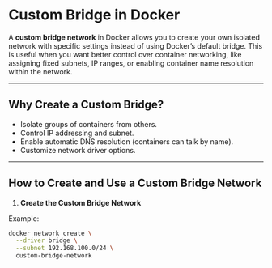 # Custom Bridge in Docker

A **custom bridge network** in Docker allows you to create your own isolated network with specific settings instead of using Docker’s default bridge. This is useful when you want better control over container networking, like assigning fixed subnets, IP ranges, or enabling container name resolution within the network.

---

## Why Create a Custom Bridge?

- Isolate groups of containers from others.
- Control IP addressing and subnet.
- Enable automatic DNS resolution (containers can talk by name).
- Customize network driver options.

---

## How to Create and Use a Custom Bridge Network

1. **Create the Custom Bridge Network**

Example:

```bash
docker network create \
  --driver bridge \
  --subnet 192.168.100.0/24 \
  custom-bridge-network
